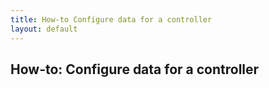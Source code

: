 ```yaml
---
title: How-to Configure data for a controller
layout: default
---
```


## How-to: Configure data for a controller

<br>
